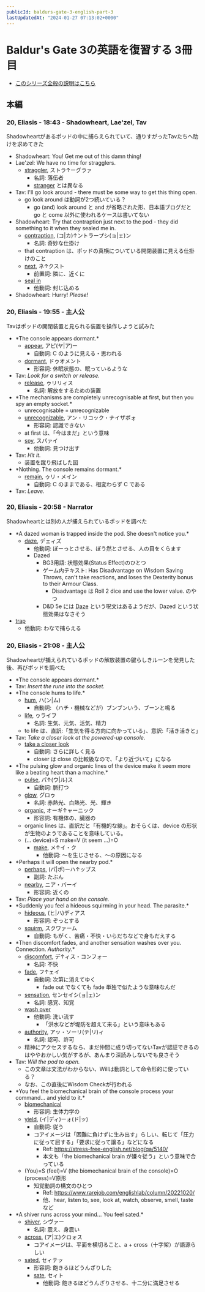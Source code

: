 ```yaml
---
publicId: baldurs-gate-3-english-part-3
lastUpdatedAt: "2024-01-27 07:13:02+0000"
---
```


# Baldur's Gate 3の英語を復習する 3冊目

- [このシリーズ全般の説明はこちら](./baldurs-gate-3-english-index.html)

## 本編

### 20, Eliasis - 18:43 - Shadowheart, Lae'zel, Tav

Shadowheartがあるポッドの中に捕らえられていて、通りすがったTavたちへ助けを求めてきた

- Shadowheart: You! Get me out of this damn thing!
- Lae'zel: We have no time for stragglers.
  - [straggler](https://ejje.weblio.jp/content/straggler), ストラ↑ーグラァ
    - 名詞: 落伍者
    - [stranger](https://ejje.weblio.jp/content/stranger) とは異なる
- Tav: I'll go look around - there must be some way to get this thing open.
  - go look around は動詞が2つ続いている？
    - go (and) look around と and が省略された形、日本語ブログだと go と come 以外に使われるケースは書いてない
- Shadowheart: Try that contraption just next to the pod - they did something to it when they sealed me in.
  - [contraption](https://ejje.weblio.jp/content/contraption), (コ|カ)↑ントラープシ(ョ|ェ)ン
    - 名詞: 奇妙な仕掛け
  - that contraption は、ポッドの真横についている開閉装置に見える仕掛けのこと
  - [next](https://ejje.weblio.jp/content/next), ネ↑クスト
    - 前置詞: 隣に、近くに
  - [seal in](https://ejje.weblio.jp/content/seal+in)
    - 他動詞: 封じ込める
- Shadowheart: Hurry! _Please!_

### 20, Eliasis - 19:55 - 主人公

Tavはポッドの開閉装置と見られる装置を操作しようと試みた

- \*The console appears dormant.\*
  - [appear](https://ejje.weblio.jp/content/appear), アピ(ヤ|ア)ー
    - 自動詞: C のように見える・思われる
  - [dormant](https://ejje.weblio.jp/content/dormant), ドゥオメント
    - 形容詞: 休眠状態の、眠っているような
- Tav: _Look for a switch or release._
  - [release](https://ejje.weblio.jp/content/release), ゥリリィス
    - 名詞: 解放をするための装置
- \*The mechanisms are completely unrecognisable at first, but then you spy an empty socket.\*
  - unrecognisable = unrecognizable
  - [unrecognizable](https://ejje.weblio.jp/content/unrecognizable), アン・リコック・ナイザボォ
    - 形容詞: 認識できない
  - at first は、「今はまだ」という意味
  - [spy](https://ejje.weblio.jp/content/spy), スパァイ
    - 他動詞: 見つけ出す
- Tav: _Hit it._
  - 装置を蹴り飛ばした図
- \*Nothing. The console remains dormant.\*
  - [remain](https://ejje.weblio.jp/content/remain), ゥリ・メイン
    - 自動詞: C のままである、相変わらず C である
- Tav: _Leave._

### 20, Eliasis - 20:58 - Narrator

Shadowheartとは別の人が捕えられているポッドを調べた

- \*A dazed woman is trapped inside the pod. She doesn't notice you.\*
  - [daze](https://ejje.weblio.jp/content/daze), デェィズ
    - 他動詞: ぼーっとさせる、ぼう然とさせる、人の目をくらます
    - Dazed
      - BG3用語: 状態効果(Status Effect)のひとつ
      - ゲーム内テキスト: Has Disadvantage on Wisdom Saving Throws, can't take reactions, and loses the Dexterity bonus to their Armour Class.
        - Disadvantage は Roll 2 dice and use the lower value. のやつ
      - D&D 5e には [Daze](<https://dnd-wiki.org/wiki/Daze_(5e_Spell)>) という呪文はあるようだが、Dazed という状態効果はなさそう
- [trap](https://ejje.weblio.jp/content/trap)
  - 他動詞: わなで捕らえる

### 20, Eliasis - 21:08 - 主人公

Shadowheartが捕えられているポッドの解放装置の鍵らしきルーンを発見した後、再びポッドを調べた

- \*The console appears dormant.\*
- Tav: _Insert the rune into the socket._
- \*The console hums to life.\*
  - [hum](https://ejje.weblio.jp/content/hum), ハ(ン|ム)
    - 自動詞: （ハチ・機械などが）ブンブンいう、ブーンと鳴る
  - [life](https://ejje.weblio.jp/content/life), ゥライフ
    - 名詞: 生気、元気、活気、精力
  - to life は、直訳:「生気を得る方向に向かっている」、意訳:「活き活きと」
- Tav: _Take a closer look at the powered-up console._
  - [take a closer look](https://ejje.weblio.jp/content/take+a+closer+look)
    - 自動詞: さらに詳しく見る
    - closer は close の比較級なので、「より近づいて」になる
- \*The pulsing glow and organic lines of the device make it seem more like a beating heart than a machine.\*
  - [pulse](https://ejje.weblio.jp/content/pulse), パ↑(ウ|ル)ス
    - 自動詞: 脈打つ
  - [glow](https://ejje.weblio.jp/content/glow), グロゥ
    - 名詞: 赤熱光、白熱光、光、輝き
  - [organic](https://ejje.weblio.jp/content/organic), オーギ↑ャーニック
    - 形容詞: 有機体の、臓器の
  - organic lines は、直訳だと「有機的な線」。おそらくは、device の形状が生物のようであることを意味している。
  - (... device)=S make=V (it seem ...)=O
    - [make](https://ejje.weblio.jp/content/make), メ↑イ・ク
      - 他動詞: 〜を生じさせる、〜の原因になる
- \*Perhaps it will open the nearby pod.\*
  - [perhaps](https://ejje.weblio.jp/content/perhaps), (パ|ポ)ーハ↑ップス
    - 副詞: たぶん
  - [nearby](https://ejje.weblio.jp/content/nearby), ニア・バーイ
    - 形容詞: 近くの
- Tav: _Place your hand on the console._
- \*Suddenly you feel a hideous squirming in your head. The parasite.\*
  - [hideous](https://ejje.weblio.jp/content/hideous), (ヒ|ハ)ディアス
    - 形容詞: ぞっとする
  - [squirm](https://ejje.weblio.jp/content/squirm), スクワァーム
    - 自動詞: もがく、苦痛・不快・いらだちなどで身もだえする
- \*Then discomfort fades, and another sensation washes over you. Connection. _Authority._\*
  - [discomfort](https://ejje.weblio.jp/content/discomfort), デ↑ィス・コンフォー
    - 名詞: 不快
  - [fade](https://ejje.weblio.jp/content/fade), フ↑ェイ
    - 自動詞: 次第に消えてゆく
      - fade out でなくても fade 単独で似たような意味なんだ
  - [sensation](https://ejje.weblio.jp/content/sensation), センセイシ(ョ|ェ)ン
    - 名詞: 感覚、知覚
  - [wash over](https://ejje.weblio.jp/content/wash+over)
    - 他動詞: 洗い流す
      - 「洪水などが堤防を超えて来る」という意味もある
  - [authority](https://ejje.weblio.jp/content/authority), アッ・ソーリ(テ|リ)ィ
    - 名詞: 認可、許可
  - 精神にアクセスするなら、まだ仲間に成り切ってないTavが認証できるのはややおかしい気がするが、あんまり深読みしないでも良さそう
- Tav: _Will the pod to open._
  - この文章は文法がわからない、Willは動詞として命令形的に使っている？
  - なお、この直後にWisdom Checkが行われる
- \*You feel the biomechanical brain of the console process your command... and yield to it.\*
  - [biomechanical](https://ejje.weblio.jp/content/biomechanical)
    - 形容詞: 生体力学の
  - [yield](https://ejje.weblio.jp/content/yield), (イ|ディ)ーォ(ド|ッ)
    - 自動詞: 従う
    - コアイメージは「困難に負けずに生み出す」らしい、転じて「圧力に従って屈する」「要求に従って譲る」などになる
      - Ref: https://stress-free-english.net/blog/qa/5140/
      - 本文も「the biomechanical brain が嫌々従う」という意味で合っている
  - (You)=S (feel)=V (the biomechanical brain of the console)=O (process)=V原形
    - 知覚動詞の構文のひとつ
      - Ref: https://www.rarejob.com/englishlab/column/20221020/
      - 他、hear, listen to, see, look at, watch, observe, smell, taste など
- \*A shiver runs across your mind... You feel sated.\*
  - [shiver](https://ejje.weblio.jp/content/shiver), シヴァー
    - 名詞: 震え、身震い
  - [across](https://ejje.weblio.jp/content/across), (ア|エ)クロォス
    - コアイメージは、平面を横切ること、a + cross（十字架）が語源らしい
  - [sated](https://ejje.weblio.jp/content/sated), セィテッ
    - 形容詞: 飽きるほどうんざりした
    - [sate](https://ejje.weblio.jp/content/sate), セィト
      - 他動詞: 飽きるほどうんざりさせる、十二分に満足させる
